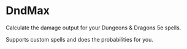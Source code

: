 # DndMax

Calculate the damage output for your Dungeons & Dragons 5e spells.

Supports custom spells and does the probabilities for you.
